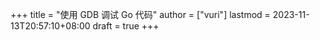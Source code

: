 +++
title = "使用 GDB 调试 Go 代码"
author = ["vuri"]
lastmod = 2023-11-13T20:57:10+08:00
draft = true
+++
